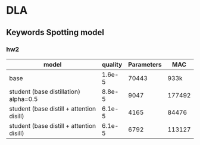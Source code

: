 # DLA
## Keywords Spotting model 
### hw2

| model  | quality | Parameters | MAC|
| ------ | ------- | ---- | --- |
| base   | 1.6e-5 | 70443| 933k   |
| student (base distillation) alpha=0.5 | 8.8e-5 | 9047| 177492 |
| student (base distill + attention disill) | 6.1e-5 | 4165| 84476|
| student (base distill + attention disill) | 6.1e-5 | 6792| 113127|


